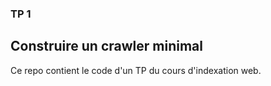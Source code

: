 ### TP 1
## Construire un crawler minimal

Ce repo contient le code d'un TP du cours d'indexation web.

